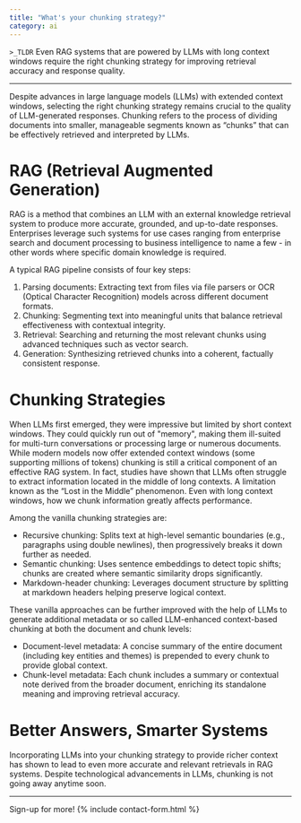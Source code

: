 ```yaml
---
title: "What's your chunking strategy?"
category: ai
---
```



`>_TLDR`
Even RAG systems that are powered by LLMs with long context windows require the right chunking strategy for improving retrieval accuracy and response quality.

---

Despite advances in large language models (LLMs) with extended context windows, selecting the right chunking strategy remains crucial to the quality of LLM-generated responses. Chunking refers to the process of dividing documents into smaller, manageable segments known as “chunks” that can be effectively retrieved and interpreted by LLMs.

# RAG (Retrieval Augmented Generation)

RAG is a method that combines an LLM  with an external knowledge retrieval system to produce more accurate, grounded, and up-to-date responses. Enterprises leverage such systems for use cases ranging from enterprise search and document processing to business intelligence to name a few - in other words where specific domain knowledge is required. 

A typical RAG pipeline consists of four key steps:
1. Parsing documents: Extracting text from files via file parsers or OCR (Optical Character Recognition) models across different document formats.
2. Chunking: Segmenting text into meaningful units that balance retrieval effectiveness with contextual integrity.
3. Retrieval: Searching and returning the most relevant chunks using advanced techniques such as vector search.
4. Generation: Synthesizing retrieved chunks into a coherent, factually consistent response.

# Chunking Strategies

When LLMs first emerged, they were impressive but limited by short context windows. They could quickly run out of "memory", making them ill-suited for multi-turn conversations or processing large or numerous documents. While modern models now offer extended context windows (some supporting millions of tokens) chunking is still a critical component of an effective RAG system.
In fact, studies have shown that LLMs often struggle to extract information located in the middle of long contexts. A limitation known as the “Lost in the Middle” phenomenon. Even with long context windows, how we chunk information greatly affects performance.

Among the vanilla chunking strategies are:
- Recursive chunking: Splits text at high-level semantic boundaries (e.g., paragraphs using double newlines), then progressively breaks it down further as needed.
- Semantic chunking: Uses sentence embeddings to detect topic shifts; chunks are created where semantic similarity drops significantly.
- Markdown-header chunking: Leverages document structure by splitting at markdown headers helping preserve logical context.

These vanilla approaches can be further improved with the help of LLMs to generate additional metadata or so called LLM-enhanced context-based chunking at both the document and chunk levels:
- Document-level metadata: A concise summary of the entire document (including key entities and themes) is prepended to every chunk to provide global context.
- Chunk-level metadata: Each chunk includes a summary or contextual note derived from the broader document, enriching its standalone meaning and improving retrieval accuracy.

# Better Answers, Smarter Systems
Incorporating LLMs into your chunking strategy to provide richer context has shown to lead to even more accurate and relevant retrievals in RAG systems. Despite technological advancements in LLMs, chunking is not going away anytime soon.

---
Sign-up for more!
{% include contact-form.html %}
